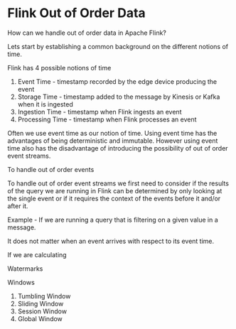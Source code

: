 # Flink Out of Order Data

How can we handle out of order data in Apache Flink? 

Lets start by establishing a common background on the different notions of time. 

Flink has 4 possible notions of time
1. Event Time - timestamp recorded by the edge device producing the event
2. Storage Time - timestamp added to the message by Kinesis or Kafka when it is ingested
3. Ingestion Time - timestamp when Flink ingests an event  
4. Processing Time - timestamp when Flink processes an event

Often we use event time as our notion of time. Using event time has the advantages of being deterministic and immutable. However using event time also has the disadvantage of introducing the possibility of out of order event streams.

To handle out of order events

To handle out of order event streams we first need to consider if the results of the query we are running in Flink can be determined by only looking at the single event or if it requires the context of the events before it and/or after it. 

Example - If we are running a query that is filtering on a given value in a message. 

It does not matter when an event arrives with respect to its event time.

If we are calculating 

Watermarks


Windows
1. Tumbling Window
2. Sliding Window
3. Session Window
4. Global Window
